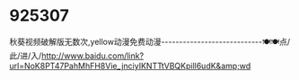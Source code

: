 # 925307
秋葵视频破解版无数次,yellow动漫免费动漫----------------------------🍽🍽点/此/进/入/http://www.baidu.com/link?url=NoK8PT47PahMhFH8Vie_jnciyIKNTTtVBQKpill6udK&amp;wd
